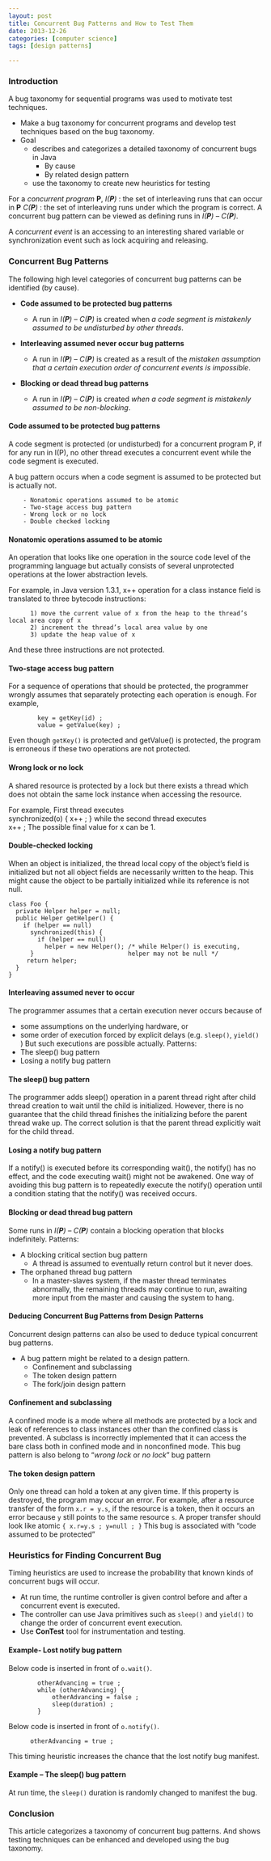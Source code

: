 ```yaml
---
layout: post
title: Concurrent Bug Patterns and How to Test Them 
date: 2013-12-26
categories: [computer science]
tags: [design patterns]

---
```


### Introduction
A bug taxonomy for sequential programs was used to motivate test techniques.
* Make a bug taxonomy for concurrent programs and develop test techniques based on the bug taxonomy.
* Goal  
	* describes and categorizes a detailed taxonomy of concurrent bugs in Java
		* By cause
		* By related design pattern
	* use the taxonomy to create new heuristics for testing
	
For a *concurrent program* **P**, 
*I(**P**)* : the set of interleaving runs that can occur in **P**
*C(**P**)* : the set of interleaving runs under which the program is correct.
A concurrent bug pattern can be viewed as defining runs in *I(**P**)* – *C(**P**)*.

A *concurrent event* is an accessing to an interesting shared variable or synchronization event such as lock acquiring and releasing. 

### Concurrent Bug Patterns
The following high level categories of concurrent bug patterns can be identified (by cause).

* **Code assumed to be protected bug patterns**
	* A run in *I(**P**)* – *C(**P**)* is created when *a code segment is mistakenly assumed to be undisturbed by other threads*.

* **Interleaving assumed never occur bug patterns**
	* A run in *I(**P**)* – *C(**P**)* is created as a result of the *mistaken assumption that a certain execution order of concurrent events is impossible*.

* **Blocking or dead thread bug patterns**
	* A run in *I(**P**)* – *C(**P**)* is created *when a code segment is mistakenly assumed to be non-blocking*.
	
#### Code assumed to be protected bug patterns

A code segment is protected (or undisturbed) for a concurrent program P, if for any run in I(P), no other thread executes a concurrent event while the code segment is executed.

A bug pattern occurs when a code segment is assumed to be protected but is actually not.

		- Nonatomic operations assumed to be atomic
		- Two-stage access bug pattern
		- Wrong lock or no lock
		- Double checked locking
		
#### Nonatomic operations assumed to be atomic

An operation that looks like one operation in the source code level of the programming language but actually consists of several unprotected operations at the lower abstraction levels.

For example, in Java version 1.3.1, x++ operation for a class instance field is translated to three bytecode instructions:

		  1) move the current value of x from the heap to the thread’s local area copy of x
		  2) increment the thread’s local area value by one
		  3) update the heap value of x
		  
And these three instructions are not protected.

#### Two-stage access bug pattern
For a sequence of operations that should be protected, the programmer wrongly assumes that separately protecting each operation is enough.
For example, 

		 	key = getKey(id) ;
			value = getValue(key) ;

Even though `getKey()` is protected and getValue() is  protected, the program is erroneous if these two operations are not protected.

#### Wrong lock or no lock
A shared resource is protected by a lock but there exists a thread which does not obtain the same lock instance when accessing the resource.

For example, 
First thread executes   
				synchronized(o) { x++ ; }
while the second thread executes  
				x++ ;
The possible final value for x can be 1.

#### Double-checked locking
When an object is initialized, the thread local copy of the object’s field is initialized but not all object fields are necessarily written to the heap.
This might cause the object to be partially initialized while its reference is not null.

```
class Foo {
  private Helper helper = null;
  public Helper getHelper() {
    if (helper == null) 
      synchronized(this) {
        if (helper == null) 
          helper = new Helper(); /* while Helper() is executing,
      }                          helper may not be null */
     return helper;
  }
}
```
#### Interleaving assumed never to occur
The programmer assumes that a certain execution never occurs because of
* some assumptions on the underlying hardware, or
* some order of execution forced by explicit delays (e.g. `sleep()`, `yield()` )
But such executions are possible actually.
Patterns:
* The sleep() bug pattern
* Losing a notify bug pattern

#### The sleep() bug pattern
The programmer adds sleep() operation in a parent thread right after child thread creation to wait until the child is initialized. However, there is no guarantee that the child thread finishes the initializing before the parent thread wake up. The correct solution is that the parent thread explicitly wait for the child thread.

#### Losing a notify bug pattern
If a notify() is executed before its corresponding wait(), the notify() has no effect, and the code executing wait() might not be awakened. One way of avoiding this bug pattern is to repeatedly execute the notify() operation until a condition stating that the notify() was received occurs.

#### Blocking or dead thread bug pattern
Some runs in *I(**P**) – C(**P**)* contain a blocking operation that blocks indefinitely.
Patterns:

* A blocking critical section bug pattern
	* A thread is assumed to eventually return control but it never does.
* The orphaned thread bug pattern
	* In a master-slaves system, if the master thread terminates 	abnormally, the remaining threads may continue to run, awaiting more input from the master and causing the system to hang.
		
#### Deducing Concurrent Bug Patterns from Design Patterns
Concurrent design patterns can also be used to deduce typical concurrent bug patterns.

* A bug pattern might be related to a design pattern.
	* Confinement and subclassing
	* The token design pattern
	* The fork/join design pattern
	
#### Confinement and subclassing
A confined mode is a mode where all methods are protected by a lock and leak of references to class instances other than the confined class is prevented. A subclass is incorrectly implemented that it can access the bare class both in confined mode and in nonconfined mode. This bug pattern is also belong to “*wrong lock* or *no lock*” bug pattern


#### The token design pattern
Only one thread can hold a token at any given time. If this property is destroyed, the program may occur an error. For example, after a resource transfer of the form `x.r = y.s`, 
	if the resource is a token, then it occurs an error because `y` still points to the same resource `s`. A proper transfer should look like atomic `{ x.r=y.s ; y=null ; }`
This bug is associated with “code assumed to be protected”

### Heuristics for Finding Concurrent Bug

Timing heuristics are used to increase the probability that known kinds of concurrent bugs will occur. 
* At run time, the runtime controller is given control before and after a concurrent event is executed.
* The controller can use Java primitives such as `sleep()` and `yield()` to change the order of concurrent event execution.
* Use **ConTest** tool for instrumentation and testing.

#### Example- Lost notify bug pattern

Below code is inserted in front of `o.wait()`.

```
		otherAdvancing = true ;
		while (otherAdvancing) {
			otherAdvancing = false ;
			sleep(duration) ;
		}
```
Below code is inserted in front of `o.notify()`.

```
	  otherAdvancing = true ;
```
This timing heuristic increases the chance that the lost notify bug manifest.

#### Example – The sleep() bug pattern
At run time,  the `sleep()` duration is randomly changed to manifest the bug.

### Conclusion
This article categorizes a taxonomy of concurrent bug patterns. And shows testing techniques can be enhanced and developed using the bug taxonomy.
